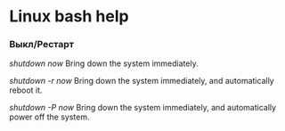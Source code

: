 # Linux bash help

### Выкл/Рестарт

*shutdown now* 
Bring down the system immediately.

*shutdown -r now* 
Bring down the system immediately, and automatically reboot it.

*shutdown -P now* 
Bring down the system immediately, and automatically power off the system.
